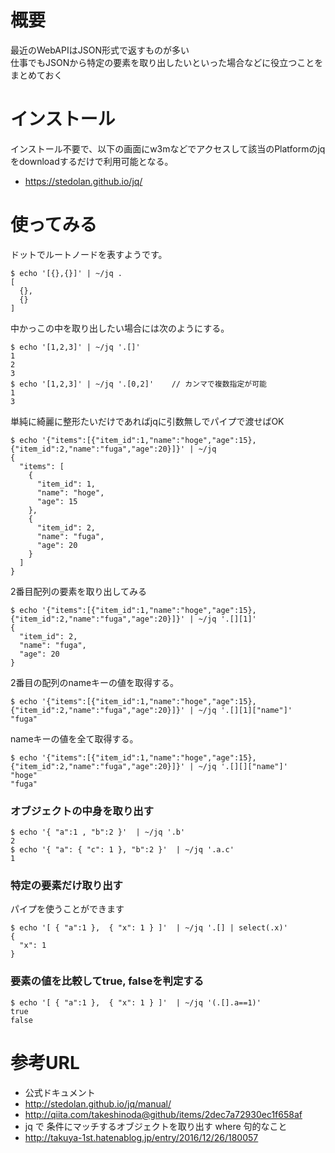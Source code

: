 # 概要
最近のWebAPIはJSON形式で返すものが多い  
仕事でもJSONから特定の要素を取り出したいといった場合などに役立つことをまとめておく

# インストール
インストール不要で、以下の画面にw3mなどでアクセスして該当のPlatformのjqをdownloadするだけで利用可能となる。
- https://stedolan.github.io/jq/

# 使ってみる
ドットでルートノードを表すようです。
```
$ echo '[{},{}]' | ~/jq .
[
  {},
  {}
]
```

中かっこの中を取り出したい場合には次のようにする。
```
$ echo '[1,2,3]' | ~/jq '.[]'
1
2
3
$ echo '[1,2,3]' | ~/jq '.[0,2]'    // カンマで複数指定が可能
1
3
```

単純に綺麗に整形たいだけであればjqに引数無しでパイプで渡せばOK
```
$ echo '{"items":[{"item_id":1,"name":"hoge","age":15},{"item_id":2,"name":"fuga","age":20}]}' | ~/jq
{
  "items": [
    {
      "item_id": 1,
      "name": "hoge",
      "age": 15
    },
    {
      "item_id": 2,
      "name": "fuga",
      "age": 20
    }
  ]
}
```

2番目配列の要素を取り出してみる
```
$ echo '{"items":[{"item_id":1,"name":"hoge","age":15},{"item_id":2,"name":"fuga","age":20}]}' | ~/jq '.[][1]'
{
  "item_id": 2,
  "name": "fuga",
  "age": 20
}
```

2番目の配列のnameキーの値を取得する。
```
$ echo '{"items":[{"item_id":1,"name":"hoge","age":15},{"item_id":2,"name":"fuga","age":20}]}' | ~/jq '.[][1]["name"]'
"fuga"
```

nameキーの値を全て取得する。
```
$ echo '{"items":[{"item_id":1,"name":"hoge","age":15},{"item_id":2,"name":"fuga","age":20}]}' | ~/jq '.[][]["name"]'
"hoge"
"fuga"
```


### オブジェクトの中身を取り出す
```
$ echo '{ "a":1 , "b":2 }'  | ~/jq '.b'
2
$ echo '{ "a": { "c": 1 }, "b":2 }'  | ~/jq '.a.c'
1
```

### 特定の要素だけ取り出す
パイプを使うことができます
```
$ echo '[ { "a":1 },  { "x": 1 } ]'  | ~/jq '.[] | select(.x)'
{
  "x": 1
}
```

### 要素の値を比較してtrue, falseを判定する
```
$ echo '[ { "a":1 },  { "x": 1 } ]'  | ~/jq '(.[].a==1)'
true
false
```


# 参考URL
- 公式ドキュメント
 - http://stedolan.github.io/jq/manual/
- http://qiita.com/takeshinoda@github/items/2dec7a72930ec1f658af
- jq で 条件にマッチするオブジェクトを取り出す where 句的なこと
 - http://takuya-1st.hatenablog.jp/entry/2016/12/26/180057
